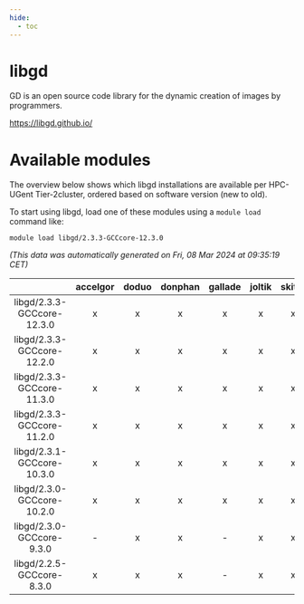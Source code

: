 ```yaml
---
hide:
  - toc
---
```


libgd
=====


GD is an open source code library for the dynamic creation of images by programmers.

https://libgd.github.io/
# Available modules


The overview below shows which libgd installations are available per HPC-UGent Tier-2cluster, ordered based on software version (new to old).

To start using libgd, load one of these modules using a `module load` command like:

```shell
module load libgd/2.3.3-GCCcore-12.3.0
```

*(This data was automatically generated on Fri, 08 Mar 2024 at 09:35:19 CET)*  

| |accelgor|doduo|donphan|gallade|joltik|skitty|
| :---: | :---: | :---: | :---: | :---: | :---: | :---: |
|libgd/2.3.3-GCCcore-12.3.0|x|x|x|x|x|x|
|libgd/2.3.3-GCCcore-12.2.0|x|x|x|x|x|x|
|libgd/2.3.3-GCCcore-11.3.0|x|x|x|x|x|x|
|libgd/2.3.3-GCCcore-11.2.0|x|x|x|x|x|x|
|libgd/2.3.1-GCCcore-10.3.0|x|x|x|x|x|x|
|libgd/2.3.0-GCCcore-10.2.0|x|x|x|x|x|x|
|libgd/2.3.0-GCCcore-9.3.0|-|x|x|-|x|x|
|libgd/2.2.5-GCCcore-8.3.0|x|x|x|-|x|x|
